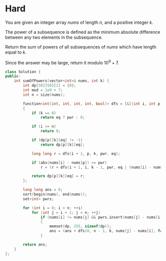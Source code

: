 # Hard

You are given an integer array $nums$ of length $n$, and a positive integer $k$.

The power of a subsequence is defined as the minimum absolute difference between any two elements in the subsequence.

Return the sum of powers of all subsequences of $nums$ which have length equal to $k$.

Since the answer may be large, return it modulo $10^9 + 7$.

```cpp
class Solution {
public:
    int sumOfPowers(vector<int>& nums, int k) {
        int dp[50][50][2] = {0};
        int mod = 1e9 + 7;
        int n = size(nums);

        function<int(int, int, int, int, bool)> dfs = [&](int i, int p, int k, int pwr, bool eq)
        {
            if (k == 0)
                return eq ? pwr : 0;

            if (i >= n)
                return 0;

            if (dp[p][k][eq] != -1)
                return dp[p][k][eq];

            long long r = dfs(i + 1, p, k, pwr, eq);

            if (abs(nums[i] - nums[p]) >= pwr)
                r = (r + dfs(i + 1, i, k - 1, pwr, eq | (nums[i] - nums[p] == pwr))) % mod;

            return dp[p][k][eq] = r;
        };

        long long ans = 0;
        sort(begin(nums), end(nums));
        set<int> pwrs;

        for (int i = 0; i < n; ++i)
            for (int j = i + 1; j < n; ++j)
                if (nums[i] != nums[j] && pwrs.insert(nums[j] - nums[i]).second)
                {
                    memset(dp, 255, sizeof(dp));
                    ans = (ans + dfs(0, n - 1, k, nums[j] - nums[i], false)) % mod;
                }

        return ans;
    }
};
```
